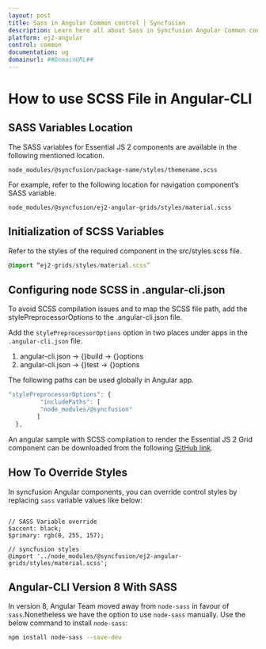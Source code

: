 ```yaml
---
layout: post
title: Sass in Angular Common control | Syncfusion
description: Learn here all about Sass in Syncfusion Angular Common control of Syncfusion Essential JS 2 and more.
platform: ej2-angular
control: common
documentation: ug
domainurl: ##DomainURL##
---
```


# How to use SCSS File in Angular-CLI

## SASS Variables Location

The SASS variables for Essential JS 2 components are available in the following mentioned location.

`node_modules/@syncfusion/package-name/styles/themename.scss`

For example, refer to the following location for navigation component’s SASS variable.

`node_modules/@syncfusion/ej2-angular-grids/styles/material.scss`

## Initialization of SCSS Variables

Refer to the styles of the required component in the src/styles.scss file.

```typescript
@import “ej2-grids/styles/material.scss”
```

## Configuring node SCSS in .angular-cli.json

To avoid SCSS compilation issues and to map the SCSS file path, add the stylePreprocessorOptions to the .angular-cli.json file.

Add the `stylePreprocessorOptions` option in two places under apps in the `.angular-cli.json` file.

1. angular-cli.json -> {}build -> {}options
2. angular-cli.json -> {}test -> {}options

The following paths can be used globally in Angular app.

```typescript
"stylePreprocessorOptions": {
         "includePaths": [
         "node_modules/@syncfusion"
        ]
  },
```

An angular sample with SCSS compilation to render the Essential JS 2 Grid component can be downloaded from the following [GitHub link](https://github.com/SyncfusionExamples/ej2-angular-scss).

## How To Override Styles

In syncfusion Angular components, you can override control styles by replacing `sass` variable values like below:

```

// SASS Variable override
$accent: black;
$primary: rgb(0, 255, 157);

// syncfusion styles
@import '../node_modules/@syncfusion/ej2-angular-grids/styles/material.scss';

```

## Angular-CLI Version 8 With SASS

In version 8, Angular Team moved away from `node-sass` in favour of `sass`.Nonetheless we have the option to use `node-sass` manually. Use the below command to install `node-sass`:

```bash
npm install node-sass --save-dev
```
